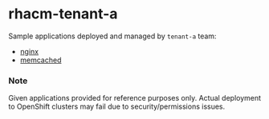 # rhacm-tenant-a

Sample applications deployed and managed by `tenant-a` team:
* [nginx](https://bitnami.com/stack/nginx/helm)
* [memcached](https://bitnami.com/stack/memcached/helm)

### Note

Given applications provided for reference purposes only. Actual deployment to OpenShift clusters may fail due to security/permissions issues.
